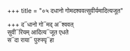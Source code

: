 +++
title = "०५ दधानो गोमदश्ववत्सुवीर्यमादित्यजूत"

+++
द᳓धानो गो᳓मद् अ᳓श्ववत्  
सुवी᳓रियम् आदित्य᳓जूत एधते  
स᳓दा राया᳓ पुरुस्पृ᳓हा